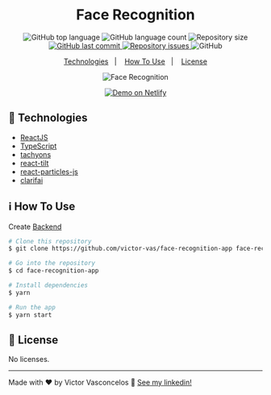 <h1 align="center">
  Face Recognition
</h1>

<p align="center">
  <img alt="GitHub top language" src="https://img.shields.io/github/languages/top/victor-vas/face-recognition-app">

  <img alt="GitHub language count" src="https://img.shields.io/github/languages/count/victor-vas/face-recognition-app">

  <img alt="Repository size" src="https://img.shields.io/github/repo-size/victor-vas/face-recognition-app">

  <a href="https://github.com/victor-vas/face-recognition-app/commits/master">
    <img alt="GitHub last commit" src="https://img.shields.io/github/last-commit/victor-vas/face-recognition-app">
  </a>

  <a href="https://github.com/victor-vas/face-recognition-app/issues">
    <img alt="Repository issues" src="https://img.shields.io/github/issues/victor-vas/face-recognition-app">
  </a>

  <img alt="GitHub" src="https://img.shields.io/github/license/victor-vas/face-recognition-app">
</p>

<p align="center">
  <a href="#rocket-technologies">Technologies</a>&nbsp;&nbsp;&nbsp;|&nbsp;&nbsp;&nbsp;
  <a href="#information_source-how-to-use">How To Use</a>&nbsp;&nbsp;&nbsp;|&nbsp;&nbsp;&nbsp;
  <a href="#memo-license">License</a>
</p>

<p align="center">
  <img alt="Face Recognition" src="https://res.cloudinary.com/dg4rnkej8/image/upload/v1612296553/portfolio/image_1_chxijw.png">
</p>

<p align="center">
  <a href="https://victor-face-recognition-app.netlify.app/" target="_blank">
    <img alt="Demo on Netlify" src="https://res.cloudinary.com/dg4rnkej8/image/upload/v1604925542/github/demo-on-netlify_gzjnxa.png">
  </a>
</p>

## :rocket: Technologies

- [ReactJS](https://reactjs.org/)
- [TypeScript](https://www.typescriptlang.org/)
- [tachyons](https://tachyons.io/)
- [react-tilt](https://www.npmjs.com/package/react-tilt)
- [react-particles-js](https://www.npmjs.com/package/react-particles-js)
- [clarifai](https://www.npmjs.com/package/clarifai)

## :information_source: How To Use

Create [Backend](https://github.com/victor-vas/face-recognition-api)

```bash
# Clone this repository
$ git clone https://github.com/victor-vas/face-recognition-app face-recognition-app

# Go into the repository
$ cd face-recognition-app

# Install dependencies
$ yarn

# Run the app
$ yarn start
```

## :memo: License

No licenses.

---

Made with ♥ by Victor Vasconcelos :wave: [See my linkedin!](https://www.linkedin.com/in/victor-vasconcelos-599b941a5/)
